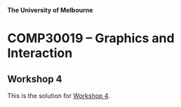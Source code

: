 **The University of Melbourne**

# COMP30019 – Graphics and Interaction

## Workshop 4

This is the solution for [Workshop 4](https://github.com/COMP30019/Workshop-4).
